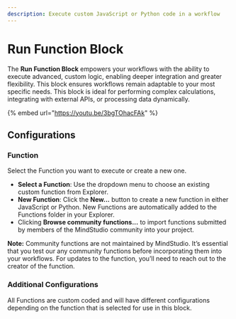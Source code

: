 ```yaml
---
description: Execute custom JavaScript or Python code in a workflow
---
```


# Run Function Block

The **Run Function Block** empowers your workflows with the ability to execute advanced, custom logic, enabling deeper integration and greater flexibility. This block ensures workflows remain adaptable to your most specific needs. This block is ideal for performing complex calculations, integrating with external APIs, or processing data dynamically.

{% embed url="https://youtu.be/3bgTOhacFAk" %}

## **Configurations**

### **Function**

Select the Function you want to execute or create a new one.

* **Select a Function**: Use the dropdown menu to choose an existing custom function from Explorer.
* **New Function**: Click the **New...** button to create a new function in either JavaScript or Python. New Functions are automatically added to the Functions folder in your Explorer.
* Clicking **Browse community functions...** to import functions submitted by members of the MindStudio community into your project.

**Note:** Community functions are not maintained by MindStudio. It’s essential that you test our any community functions before incorporating them into your workflows. For updates to the function, you’ll need to reach out to the creator of the function.

### Additional Configurations

All Functions are custom coded and will have different configurations depending on the function that is selected for use in this block.
